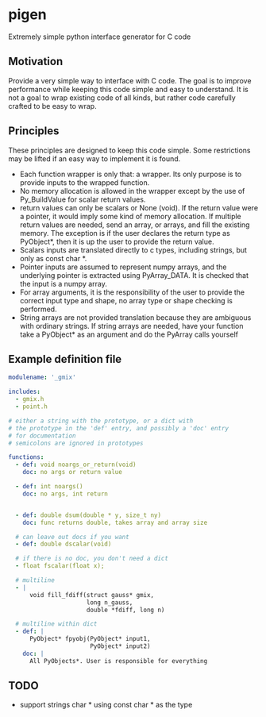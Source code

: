 # pigen
Extremely simple python interface generator for C code

Motivation
----------

Provide a very simple way to interface with C code.  The goal is to improve
performance while keeping this code simple and easy to understand.  It is not a
goal to wrap existing code of all kinds, but rather code carefully crafted to
be easy to wrap.

Principles
----------

These principles are designed to keep this code simple.  Some restrictions may
be lifted if an easy way to implement it is found.

- Each function wrapper is only that: a wrapper.  Its only 
  purpose is to provide inputs to the wrapped function.
- No memory allocation is allowed in the wrapper except by the use
  of Py_BuildValue for scalar return values.
- return values can only be scalars or None (void).  If the
  return value were a pointer, it would imply some kind
  of memory allocation. If multiple return values are needed,
  send an array, or arrays, and fill the existing memory.
  The exception is if the
  user declares the return type as PyObject*, then it is
  up the user to provide the return value.
- Scalars inputs are translated directly to c types, including
  strings, but only as const char *.
- Pointer inputs are assumed to represent numpy arrays, and the
  underlying pointer is extracted using PyArray_DATA.  It is
  checked that the input is a numpy array.
- For array arguments, it is the responsibility of the user to provide the correct
  input type and shape, no array type or shape checking is performed.
- String arrays are not provided translation because they are ambiguous
  with ordinary strings.  If string arrays are needed, have your
  function take a PyObject* as an argument and do the PyArray
  calls yourself

Example definition file
-----------------------

```yaml
modulename: '_gmix'

includes:
  - gmix.h
  - point.h

# either a string with the prototype, or a dict with
# the prototype in the 'def' entry, and possibly a 'doc' entry
# for documentation
# semicolons are ignored in prototypes

functions:
  - def: void noargs_or_return(void)
    doc: no args or return value

  - def: int noargs()
    doc: no args, int return


  - def: double dsum(double * y, size_t ny)
    doc: func returns double, takes array and array size

  # can leave out docs if you want
  - def: double dscalar(void)

  # if there is no doc, you don't need a dict
  - float fscalar(float x);

  # multiline
  - |
      void fill_fdiff(struct gauss* gmix,
                      long n_gauss,
                      double *fdiff, long n)

  # multiline within dict
  - def: |
      PyObject* fpyobj(PyObject* input1,
                       PyObject* input2)
    doc: |
      All PyObjects*. User is responsible for everything
```
TODO
-------
- support strings char * using const char * as the type
